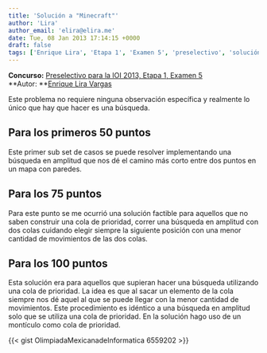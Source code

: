 ```yaml
---
title: 'Solución a "Minecraft"'
author: 'Lira'
author_email: 'elira@elira.me'
date: Tue, 08 Jan 2013 17:14:15 +0000
draft: false
tags: ['Enrique Lira', 'Etapa 1', 'Examen 5', 'preselectivo', 'solución', 'Soluciones Preselectivo 2013']
---
```


**Concurso:** [Preselectivo para la IOI 2013, Etapa 1, Examen 5](https://omegaup.com/arena/IOI2013E1P5) **Autor: **[Enrique Lira Vargas](mailto:elira@elira.me)

Este problema no requiere ninguna observación específica y realmente lo único que hay que hacer es una búsqueda.

Para los primeros 50 puntos
---------------------------

Este primer sub set de casos se puede resolver implementando una búsqueda en amplitud que nos dé el camino más corto entre dos puntos en un mapa con paredes.

Para los 75 puntos
------------------

Para este punto se me ocurrió una solución factible para aquellos que no saben construir una cola de prioridad, correr una búsqueda en amplitud con dos colas cuidando elegir siempre la siguiente posición con una menor cantidad de movimientos de las dos colas.

Para los 100 puntos
-------------------

Esta solución era para aquellos que supieran hacer una búsqueda utilizando una cola de prioridad. La idea es que al sacar un elemento de la cola siempre nos dé aquel al que se puede llegar con la menor cantidad de movimientos. Este procedimiento es idéntico a una búsqueda en amplitud solo que se utiliza una cola de prioridad. En la solución hago uso de un montículo como cola de prioridad.

{{< gist OlimpiadaMexicanadeInformatica 6559202 >}}